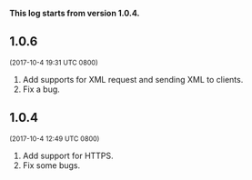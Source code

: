**This log starts from version 1.0.4.**

## 1.0.6

<small>(2017-10-4 19:31 UTC 0800)</small>

1. Add supports for XML request and sending XML to clients.
2. Fix a bug.

## 1.0.4

<small>(2017-10-4 12:49 UTC 0800)</small>

1. Add support for HTTPS.
2. Fix some bugs.
